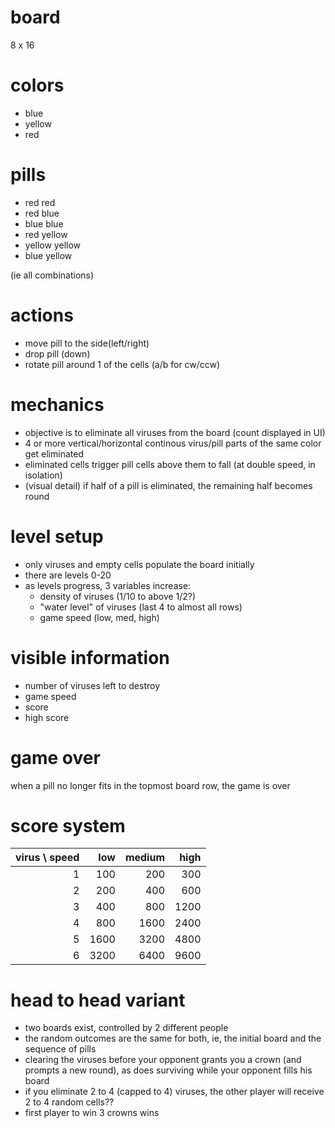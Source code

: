 # board

8 x 16


# colors

- blue
- yellow
- red


# pills

- red red
- red blue
- blue blue
- red yellow
- yellow yellow
- blue yellow

(ie all combinations)


# actions

- move pill to the side(left/right)
- drop pill (down)
- rotate pill around 1 of the cells (a/b for cw/ccw)


# mechanics

- objective is to eliminate all viruses from the board (count displayed in UI)
- 4 or more vertical/horizontal continous virus/pill parts of the same color get eliminated
- eliminated cells trigger pill cells above them to fall (at double speed, in isolation)
- (visual detail) if half of a pill is eliminated, the remaining half becomes round


# level setup

- only viruses and empty cells populate the board initially
- there are levels 0-20
- as levels progress, 3 variables increase:
    - density of viruses (1/10 to above 1/2?)
    - "water level" of viruses (last 4 to almost all rows)
    - game speed (low, med, high)


# visible information

- number of viruses left to destroy
- game speed
- score
- high score


# game over

when a pill no longer fits in the topmost board row, the game is over


# score system

|   virus \ speed |  low | medium |  high |
|----------------:|-----:|-------:|------:|
|               1 |  100 |    200 |   300 |
|               2 |  200 |    400 |   600 |
|               3 |  400 |    800 |  1200 |
|               4 |  800 |   1600 |  2400 |
|               5 | 1600 |   3200 |  4800 |
|               6 | 3200 |   6400 |  9600 |


# head to head variant

- two boards exist, controlled by 2 different people
- the random outcomes are the same for both, ie, the initial board and the sequence of pills
- clearing the viruses before your opponent grants you a crown (and prompts a new round), as does surviving while your opponent fills his board
- if you eliminate 2 to 4 (capped to 4) viruses, the other player will receive 2 to 4 random cells??
- first player to win 3 crowns wins
